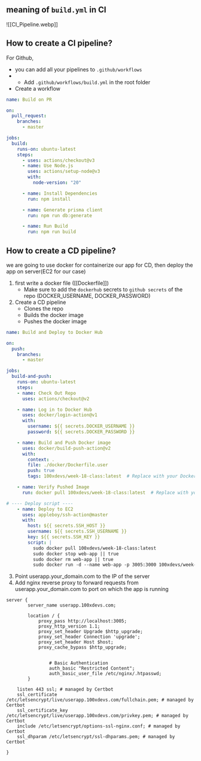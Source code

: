 ## meaning of `build.yml` in CI

![[CI_Pipeline.webp]]

## How to create a CI pipeline?

For Github,

- you can add all your pipelines to `.github/workflows`
- - Add `.github/workflows/build.yml` in the root folder
- Create a workflow

```yml
name: Build on PR

on:
  pull_request:
    branches:
      - master

jobs:
  build:
    runs-on: ubuntu-latest
    steps:
      - uses: actions/checkout@v3
      - name: Use Node.js
        uses: actions/setup-node@v3
        with:
          node-version: "20"

      - name: Install Dependencies
        run: npm install

      - name: Generate prisma client
        run: npm run db:generate

      - name: Run Build
        run: npm run build
```

## How to create a CD pipeline?
we are going to use docker for containerize our app for CD, then deploy the app on server(EC2 for our case)
1. first write a docker file ([[Dockerfile]])
	-  Make sure to add the `dockerhub` secrets to `github secrets` of the repo (DOCKER_USERNAME, DOCKER_PASSWORD)
2. Create a CD pipeline
	- Clones the repo
	- Builds the docker image
	- Pushes the docker image
```yml
name: Build and Deploy to Docker Hub

on:
  push:
    branches:
      - master

jobs:
  build-and-push:
    runs-on: ubuntu-latest
    steps:
    - name: Check Out Repo
      uses: actions/checkout@v2

    - name: Log in to Docker Hub
      uses: docker/login-action@v1
      with:
        username: ${{ secrets.DOCKER_USERNAME }}
        password: ${{ secrets.DOCKER_PASSWORD }}

    - name: Build and Push Docker image
      uses: docker/build-push-action@v2
      with:
        context: .
        file: ./docker/Dockerfile.user
        push: true
        tags: 100xdevs/week-18-class:latest  # Replace with your Docker Hub username and repository

    - name: Verify Pushed Image
      run: docker pull 100xdevs/week-18-class:latest  # Replace with your Docker Hub username and repository

# ---- Deploy script ----
    - name: Deploy to EC2
      uses: appleboy/ssh-action@master
      with:
        host: ${{ secrets.SSH_HOST }}
        username: ${{ secrets.SSH_USERNAME }}
        key: ${{ secrets.SSH_KEY }}
        script: |
          sudo docker pull 100xdevs/week-18-class:latest
          sudo docker stop web-app || true
          sudo docker rm web-app || true
          sudo docker run -d --name web-app -p 3005:3000 100xdevs/week-18-class:latest
```
3. Point userapp.your_domain.com to the IP of the server
4. Add nginx reverse proxy to forward requests from userapp.your_domain.com to port on which the app is running
```nginx
server {
        server_name userapp.100xdevs.com;

        location / {
            proxy_pass http://localhost:3005;
            proxy_http_version 1.1;
            proxy_set_header Upgrade $http_upgrade;
            proxy_set_header Connection 'upgrade';
            proxy_set_header Host $host;
            proxy_cache_bypass $http_upgrade;


                # Basic Authentication
                auth_basic "Restricted Content";
                auth_basic_user_file /etc/nginx/.htpasswd;
        }

    listen 443 ssl; # managed by Certbot
    ssl_certificate /etc/letsencrypt/live/userapp.100xdevs.com/fullchain.pem; # managed by Certbot
    ssl_certificate_key /etc/letsencrypt/live/userapp.100xdevs.com/privkey.pem; # managed by Certbot
    include /etc/letsencrypt/options-ssl-nginx.conf; # managed by Certbot
    ssl_dhparam /etc/letsencrypt/ssl-dhparams.pem; # managed by Certbot

}
```
